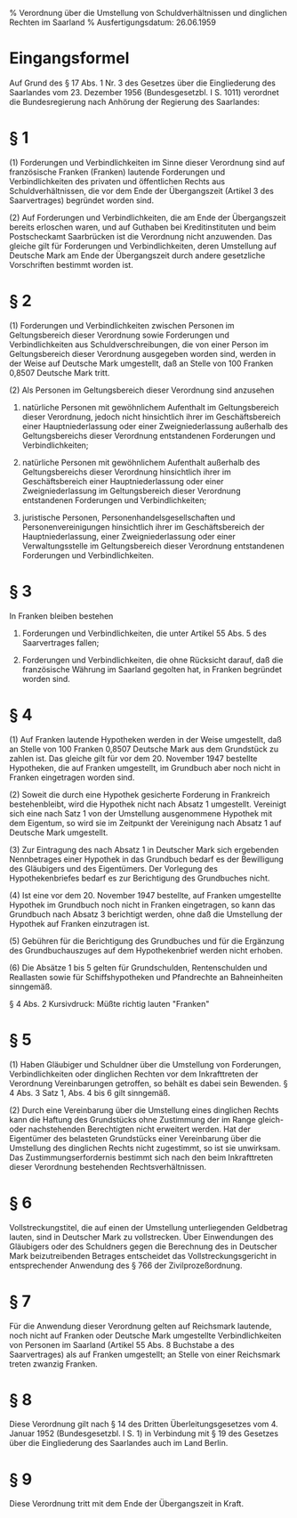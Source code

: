 % Verordnung über die Umstellung von Schuldverhältnissen und dinglichen Rechten im Saarland
% Ausfertigungsdatum: 26.06.1959
 
# Eingangsformel

Auf Grund des § 17 Abs. 1 Nr. 3 des Gesetzes über die Eingliederung des Saarlandes vom 23. Dezember 1956 (Bundesgesetzbl. I S. 1011) verordnet die Bundesregierung nach Anhörung der Regierung des Saarlandes:

# § 1

(1) Forderungen und Verbindlichkeiten im Sinne dieser Verordnung sind auf französische Franken (Franken) lautende Forderungen und Verbindlichkeiten des privaten und öffentlichen Rechts aus Schuldverhältnissen, die vor dem Ende der Übergangszeit (Artikel 3 des Saarvertrages) begründet worden sind.

(2) Auf Forderungen und Verbindlichkeiten, die am Ende der Übergangszeit bereits erloschen waren, und auf Guthaben bei Kreditinstituten und beim Postscheckamt Saarbrücken ist die Verordnung nicht anzuwenden. Das gleiche gilt für Forderungen und Verbindlichkeiten, deren Umstellung auf Deutsche Mark am Ende der Übergangszeit durch andere gesetzliche Vorschriften bestimmt worden ist.

# § 2

(1) Forderungen und Verbindlichkeiten zwischen Personen im Geltungsbereich dieser Verordnung sowie Forderungen und Verbindlichkeiten aus Schuldverschreibungen, die von einer Person im Geltungsbereich dieser Verordnung ausgegeben worden sind, werden in der Weise auf Deutsche Mark umgestellt, daß an Stelle von 100 Franken 0,8507 Deutsche Mark tritt.

(2) Als Personen im Geltungsbereich dieser Verordnung sind anzusehen

1. natürliche Personen mit gewöhnlichem Aufenthalt im Geltungsbereich dieser Verordnung, jedoch nicht hinsichtlich ihrer im Geschäftsbereich einer Hauptniederlassung oder einer Zweigniederlassung außerhalb des Geltungsbereichs dieser Verordnung entstandenen Forderungen und Verbindlichkeiten;

2. natürliche Personen mit gewöhnlichem Aufenthalt außerhalb des Geltungsbereichs dieser Verordnung hinsichtlich ihrer im Geschäftsbereich einer Hauptniederlassung oder einer Zweigniederlassung im Geltungsbereich dieser Verordnung entstandenen Forderungen und Verbindlichkeiten;

3. juristische Personen, Personenhandelsgesellschaften und Personenvereinigungen hinsichtlich ihrer im Geschäftsbereich der Hauptniederlassung, einer Zweigniederlassung oder einer Verwaltungsstelle im Geltungsbereich dieser Verordnung entstandenen Forderungen und Verbindlichkeiten.

# § 3

In Franken bleiben bestehen

1. Forderungen und Verbindlichkeiten, die unter Artikel 55 Abs. 5 des Saarvertrages fallen;

2. Forderungen und Verbindlichkeiten, die ohne Rücksicht darauf, daß die französische Währung im Saarland gegolten hat, in Franken begründet worden sind.

# § 4

(1) Auf Franken lautende Hypotheken werden in der Weise umgestellt, daß an Stelle von 100 Franken 0,8507 Deutsche Mark aus dem Grundstück zu zahlen ist. Das gleiche gilt für vor dem 20. November 1947 bestellte Hypotheken, die auf Franken umgestellt, im Grundbuch aber noch nicht in Franken eingetragen worden sind.

(2) Soweit die durch eine Hypothek gesicherte Forderung in Frankreich bestehenbleibt, wird die Hypothek nicht nach Absatz 1 umgestellt. Vereinigt sich eine nach Satz 1 von der Umstellung ausgenommene Hypothek mit dem Eigentum, so wird sie im Zeitpunkt der Vereinigung nach Absatz 1 auf Deutsche Mark umgestellt.

(3) Zur Eintragung des nach Absatz 1 in Deutscher Mark sich ergebenden Nennbetrages einer Hypothek in das Grundbuch bedarf es der Bewilligung des Gläubigers und des Eigentümers. Der Vorlegung des Hypothekenbriefes bedarf es zur Berichtigung des Grundbuches nicht.

(4) Ist eine vor dem 20. November 1947 bestellte, auf Franken umgestellte Hypothek im Grundbuch noch nicht in Franken eingetragen, so kann das Grundbuch nach Absatz 3 berichtigt werden, ohne daß die Umstellung der Hypothek auf Franken einzutragen ist.

(5) Gebühren für die Berichtigung des Grundbuches und für die Ergänzung des Grundbuchauszuges auf dem Hypothekenbrief werden nicht erhoben.

(6) Die Absätze 1 bis 5 gelten für Grundschulden, Rentenschulden und Reallasten sowie für Schiffshypotheken und Pfandrechte an Bahneinheiten sinngemäß.

§ 4 Abs. 2 Kursivdruck: Müßte richtig lauten "Franken"

# § 5

(1) Haben Gläubiger und Schuldner über die Umstellung von Forderungen, Verbindlichkeiten oder dinglichen Rechten vor dem Inkrafttreten der Verordnung Vereinbarungen getroffen, so behält es dabei sein Bewenden. § 4 Abs. 3 Satz 1, Abs. 4 bis 6 gilt sinngemäß.

(2) Durch eine Vereinbarung über die Umstellung eines dinglichen Rechts kann die Haftung des Grundstücks ohne Zustimmung der im Range gleich- oder nachstehenden Berechtigten nicht erweitert werden. Hat der Eigentümer des belasteten Grundstücks einer Vereinbarung über die Umstellung des dinglichen Rechts nicht zugestimmt, so ist sie unwirksam. Das Zustimmungserfordernis bestimmt sich nach den beim Inkrafttreten dieser Verordnung bestehenden Rechtsverhältnissen.

# § 6

Vollstreckungstitel, die auf einen der Umstellung unterliegenden Geldbetrag lauten, sind in Deutscher Mark zu vollstrecken. Über Einwendungen des Gläubigers oder des Schuldners gegen die Berechnung des in Deutscher Mark beizutreibenden Betrages entscheidet das Vollstreckungsgericht in entsprechender Anwendung des § 766 der Zivilprozeßordnung.

# § 7

Für die Anwendung dieser Verordnung gelten auf Reichsmark lautende, noch nicht auf Franken oder Deutsche Mark umgestellte Verbindlichkeiten von Personen im Saarland (Artikel 55 Abs. 8 Buchstabe a des Saarvertrages) als auf Franken umgestellt; an Stelle von einer Reichsmark treten zwanzig Franken.

# § 8

Diese Verordnung gilt nach § 14 des Dritten Überleitungsgesetzes vom 4. Januar 1952 (Bundesgesetzbl. I S. 1) in Verbindung mit § 19 des Gesetzes über die Eingliederung des Saarlandes auch im Land Berlin.

# § 9

Diese Verordnung tritt mit dem Ende der Übergangszeit in Kraft.

